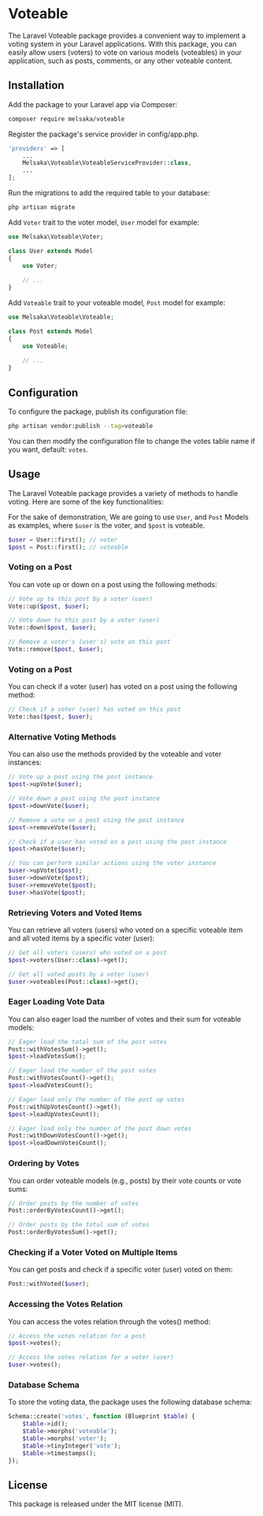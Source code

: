 # Voteable

The Laravel Voteable package provides a convenient way to implement a voting system in your Laravel applications. With this package, you can easily allow users (voters) to vote on various models (voteables) in your application, such as posts, comments, or any other voteable content.

## Installation

Add the package to your Laravel app via Composer:

```bash
composer require melsaka/voteable
```

Register the package's service provider in config/app.php.

```php
'providers' => [
    ...
    Melsaka\Voteable\VoteableServiceProvider::class,
    ...
];
```

Run the migrations to add the required table to your database:

```bash
php artisan migrate
```

Add `Voter` trait to the voter model, `User` model for example:

```php
use Melsaka\Voteable\Voter;

class User extends Model
{
    use Voter;
    
    // ...   
}
```

Add `Voteable` trait to your voteable model, `Post` model for example:

```php
use Melsaka\Voteable\Voteable;

class Post extends Model
{
    use Voteable;
    
    // ...   
}
```

## Configuration

To configure the package, publish its configuration file:

```bash
php artisan vendor:publish --tag=voteable
```

You can then modify the configuration file to change the votes table name if you want, default: `votes`.

## Usage

The Laravel Voteable package provides a variety of methods to handle voting. Here are some of the key functionalities:

For the sake of demonstration, We are going to use `User`, and `Post` Models as examples, where `$user` is the voter, and `$post` is voteable.

```php
$user = User::first(); // voter
$post = Post::first(); // voteable
```

### Voting on a Post

You can vote up or down on a post using the following methods:

```php
// Vote up to this post by a voter (user)
Vote::up($post, $user);

// Vote down to this post by a voter (user)
Vote::down($post, $user);

// Remove a voter's (user's) vote on this post
Vote::remove($post, $user);
```

### Voting on a Post

You can check if a voter (user) has voted on a post using the following method:

```php
// Check if a voter (user) has voted on this post
Vote::has($post, $user);
```

### Alternative Voting Methods

You can also use the methods provided by the voteable and voter instances:

```php
// Vote up a post using the post instance
$post->upVote($user);

// Vote down a post using the post instance
$post->downVote($user);

// Remove a vote on a post using the post instance
$post->removeVote($user);

// Check if a user has voted on a post using the post instance
$post->hasVote($user);

// You can perform similar actions using the voter instance
$user->upVote($post);
$user->downVote($post);
$user->removeVote($post);
$user->hasVote($post);
```

### Retrieving Voters and Voted Items

You can retrieve all voters (users) who voted on a specific voteable item and all voted items by a specific voter (user):

```php
// Get all voters (users) who voted on a post
$post->voters(User::class)->get();

// Get all voted posts by a voter (user)
$user->voteables(Post::class)->get();
```

### Eager Loading Vote Data

You can also eager load the number of votes and their sum for voteable models:

```php
// Eager load the total sum of the post votes
Post::withVotesSum()->get();
$post->loadVotesSum();

// Eager load the number of the post votes
Post::withVotesCount()->get();
$post->loadVotesCount();

// Eager load only the number of the post up votes
Post::withUpVotesCount()->get();
$post->loadUpVotesCount();

// Eager load only the number of the post down votes
Post::withDownVotesCount()->get();
$post->loadDownVotesCount();
```

### Ordering by Votes

You can order voteable models (e.g., posts) by their vote counts or vote sums:

```php
// Order posts by the number of votes
Post::orderByVotesCount()->get();

// Order posts by the total sum of votes
Post::orderByVotesSum()->get();
```

### Checking if a Voter Voted on Multiple Items

You can get posts and check if a specific voter (user) voted on them:

```php
Post::withVoted($user);
```

### Accessing the Votes Relation

You can access the votes relation through the votes() method:

```php
// Access the votes relation for a post
$post->votes();

// Access the votes relation for a voter (user)
$user->votes();
```

### Database Schema

To store the voting data, the package uses the following database schema:

```php
Schema::create('votes', function (Blueprint $table) {
    $table->id();
    $table->morphs('voteable');
    $table->morphs('voter');
    $table->tinyInteger('vote');
    $table->timestamps();
});
```

## License

This package is released under the MIT license (MIT).
